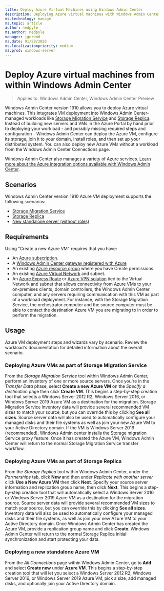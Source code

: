 ```yaml
---
title: Deploy Azure Virtual Machines using Windows Admin Center
description: Deploying Azure virtual machines with Windows Admin Center. Configuring Azure virtual machines as part of Windows Admin Center-managed scenarios.
ms.technology: manage
ms.topic: article
author: nedpyle
ms.author: nedpyle
manager: jgerend
ms.date: 01/28/2020
ms.localizationpriority: medium
ms.prod: windows-server
---
```


# Deploy Azure virtual machines from within Windows Admin Center

>Applies to: Windows Admin Center, Windows Admin Center Preview

Windows Admin Center version 1910 allows you to deploy Azure virtual machines. This integrates VM deployment into Windows Admin Center-managed workloads like [Storage Migration Service](../../storage/storage-migration-service/overview.md) and [Storage Replica](../../storage/storage-replica/storage-replica-overview.md). Instead of building new servers and VMs in the Azure Portal by hand prior to deploying your workload - and possibly missing required steps and configuration - Windows Admin Center can deploy the Azure VM, configure its storage, join it to your domain, install roles, and then set up your distributed system. You can also deploy new Azure VMs without a workload from the Windows Admin Center Connections page.

Windows Admin Center also manages a variety of Azure services. [Learn more about the Azure integration options available with Windows Admin Center](../plan/azure-integration-options.md).

## Scenarios

Windows Admin Center version 1910 Azure VM deployment supports the following scenarios:

- [Storage Migration Service](../../storage/storage-migration-service/overview.md)
- [Storage Replica](../../storage/storage-replica/storage-replica-overview.md)
- [New standalone server (without roles)](https://docs.microsoft.com/windows-server/manage/windows-admin-center/azure/#extend-on-premises-capacity-with-azure)

## Requirements

Using "Create a new Azure VM" requires that you have:

- An [Azure subscription](https://azure.microsoft.com).
- A [Windows Admin Center gateway registered with Azure](https://docs.microsoft.com/windows-server/manage/windows-admin-center/azure/azure-integration)
- An existing [Azure resource group](https://docs.microsoft.com/azure/azure-resource-manager/management/overview) where you have Create permissions.
- An existing [Azure Virtual Network](https://docs.microsoft.com/azure/virtual-network/virtual-networks-overview) and subnet.
- An [Azure Express Route](https://azure.microsoft.com/services/expressroute/) or [Azure VPN solution](https://azure.microsoft.com/services/vpn-gateway/) tied to the Virtual Network and subnet that allows connectivity from Azure VMs to your on-premises clients, domain controllers, the Windows Admin Center computer, and any servers requiring communication with this VM as part of a workload deployment. For instance, with the Storage Migration Service, the orchestrator computer and the source computer must be able to contact the destination Azure VM you are migrating to in order to perform the migration.

## Usage

Azure VM deployment steps and wizards vary by scenario. Review the workload's documentation for detailed information about the overall scenario.

### Deploying Azure VMs as part of Storage Migration Service

From the *Storage Migration Service* tool within Windows Admin Center, perform an inventory of one or more source servers. Once you're in the *Transfer Data* phase, select **Create a new Azure VM** on the *Specify a destination* page then click **Create VM**. This begins a step-by-step creation tool that selects a Windows Server 2012 R2, Windows Server 2016, or Windows Server 2019 Azure VM as a destination for the migration. Storage Migration Service Inventory data will provide several recommended VM sizes to match your source, but you can override this by clicking **See all sizes**. Source server data will also be used to automatically configure your managed disks and their file systems as well as join your new Azure VM to your Active Directory domain. If the VM is Windows Server 2019 (recommended), Windows Admin center installs the Storage migration Service proxy feature. Once it has created the Azure VM, Windows Admin Center will return to the normal Storage Migration Service transfer workflow.  


### Deploying Azure VMs as part of Storage Replica

From the *Storage Replica* tool within Windows Admin Center, under the *Partnerships* tab, click **New** and then under *Replicate with another server* click **Use a New Azure VM** then click **Next**. Specify your source server information and replication group name, then click **Next**. This begins a step-by-step creation tool that will automatically select a Windows Server 2016 or Windows Server 2019 Azure VM as a destination for the migration source. Source server data will provide several recommended VM sizes to match your source, but you can override this by clicking **See all sizes**. Inventory data will also be used to automatically configure your managed disks and their file systems, as well as join your new Azure VM to your Active Directory domain. Once Windows Admin Center has created the Azure VM, provide a replicaiton group name and click **Create**. Windows Admin Center will return to the normal Storage Replica initial synchronization and start protecting your data.


### Deploying a new standalone Azure VM

From the *All Connections* page within Windows Admin Center, go to **Add** and select **Create new** under **Azure VM**. This begins a step-by-step creation tool that will let you select a Windows Server 2012 R2, Windows Server 2016, or Windows Server 2019 Azure VM, pick a size, add managed disks, and optionally join your Active Directory domain.
